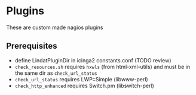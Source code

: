 # Plugins

These are custom made nagios plugins

## Prerequisites

* define LindatPluginDir in icinga2 constants.conf (TODO review)
* `check_resources.sh` requires `hxwls` (from html-xml-utils) and must be in the same dir as `check_url_status`
* `check_url_status` requires LWP::Simple (libwww-perl)
* `check_http_enhanced` requires Switch.pm (libswitch-perl)
